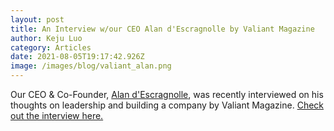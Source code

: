 ```yaml
---
layout: post
title: An Interview w/our CEO Alan d'Escragnolle by Valiant Magazine
author: Keju Luo
category: Articles
date: 2021-08-05T19:17:42.926Z
image: /images/blog/valiant_alan.png
---
```

Our CEO & Co-Founder, [Alan d'Escragnolle](https://www.linkedin.com/in/alandescragnolle/), was recently interviewed on his thoughts on leadership and building a company by Valiant Magazine. [Check out the interview here.](https://valiantceo.com/alan-descragnolle-filmhub/)